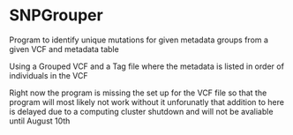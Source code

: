 # SNPGrouper
Program to identify unique mutations for given metadata groups from a given VCF and metadata table

Using a Grouped VCF and a Tag file where the metadata is listed in order of individuals in the VCF

Right now the program is missing the set up for the VCF file so that the program will most likely not work without it
unforunatly that addition to here is delayed due to a computing cluster shutdown and will not be avaliable until August 10th






